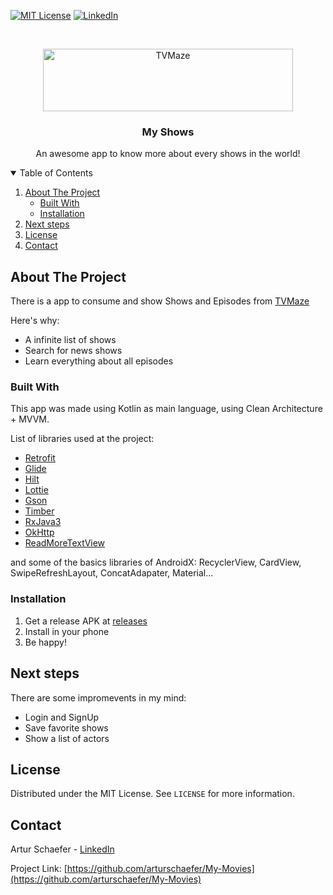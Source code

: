 [![MIT License][license-shield]][license-url]
[![LinkedIn][linkedin-shield]][linkedin-url]

<!-- PROJECT LOGO -->
<br />
<p align="center">
  <a href="https://github.com/arturschaefer/My-Movies/">
    <img src="https://i.pinimg.com/originals/47/7b/19/477b19d91923dd1af78773a7c5aef679.png" alt="TVMaze" width="400" height="100">
  </a>

  <h3 align="center">My Shows</h3>

  <p align="center">
    An awesome app to know more about every shows in the world!
  </p>
</p>

<!-- TABLE OF CONTENTS -->
<details open="open">
  <summary>Table of Contents</summary>
  <ol>
    <li>
      <a href="#about-the-project">About The Project</a>
      <ul>
        <li><a href="#built-with">Built With</a></li>
        <li><a href="#installation">Installation</a></li>
      </ul>
    </li>
    <li><a href="#next-steps">Next steps</a></li>
    <li><a href="#license">License</a></li>
    <li><a href="#contact">Contact</a></li>
  </ol>
</details>



<!-- ABOUT THE PROJECT -->
## About The Project

There is a app to consume and show Shows and Episodes from [TVMaze](https://www.tvmaze.com/api)

Here's why:
* A infinite list of shows
* Search for news shows
* Learn everything about all episodes

### Built With

This app was made using Kotlin as main language, using Clean Architecture + MVVM.

List of libraries used at the project:
* [Retrofit](https://github.com/square/retrofit)
* [Glide](https://github.com/bumptech/glide)
* [Hilt](https://dagger.dev/hilt/)
* [Lottie](https://github.com/airbnb/lottie-android)
* [Gson](https://github.com/google/gson)
* [Timber](https://github.com/JakeWharton/timber)
* [RxJava3](https://github.com/ReactiveX/RxAndroid)
* [OkHttp](https://square.github.io/okhttp/)
* [ReadMoreTextView](https://github.com/bravoborja/ReadMoreTextView)

and some of the basics libraries of AndroidX: RecyclerView, CardView, SwipeRefreshLayout, ConcatAdapater, Material...

<!-- Instalation -->
### Installation

1. Get a release APK at [releases]()
2. Install in your phone
3. Be happy!
   
<!-- NEXT STEPS -->
## Next steps

There are some impromevents in my mind:
* Login and SignUp
* Save favorite shows
* Show a list of actors

<!-- LICENSE -->
## License

Distributed under the MIT License. See `LICENSE` for more information.


<!-- CONTACT -->
## Contact

Artur Schaefer - [LinkedIn](https://www.linkedin.com/in/artur-schaefer/)

Project Link: [https://github.com/arturschaefer/My-Movies](https://github.com/arturschaefer/My-Movies)


<!-- MARKDOWN LINKS & IMAGES -->
<!-- https://www.markdownguide.org/basic-syntax/#reference-style-links -->
[license-shield]: https://img.shields.io/github/license/othneildrew/Best-README-Template.svg?style=for-the-badge
[license-url]: https://github.com/arturschaefer/My-Movies/blob/master/LICENSE
[linkedin-shield]: https://img.shields.io/badge/-LinkedIn-black.svg?style=for-the-badge&logo=linkedin&colorB=555
[linkedin-url]: https://www.linkedin.com/in/artur-schaefer/
[tvmaze-url]: https://www.tvmaze.com/api
